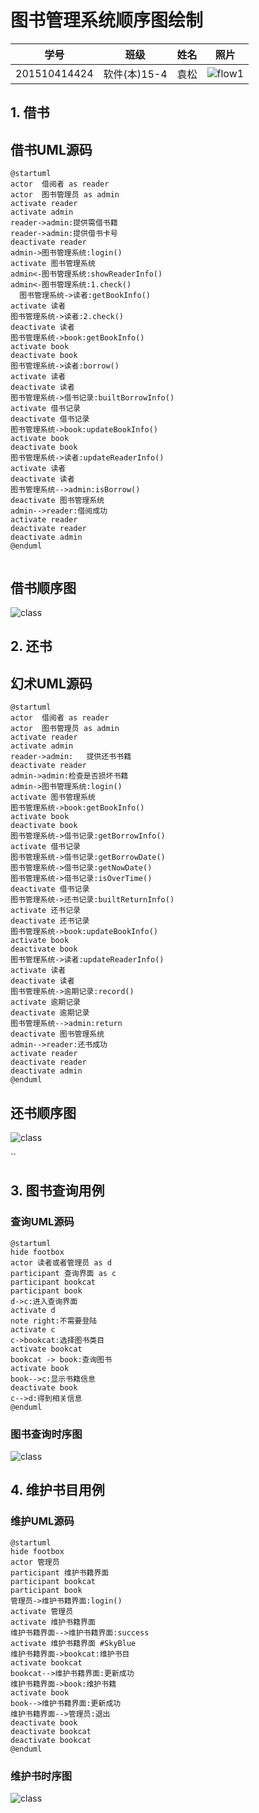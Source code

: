 # 图书管理系统顺序图绘制
|学号|班级|姓名|照片|
|:-------:|:-------------: | :----------:|:---:|
|201510414424|软件(本)15-4|袁松|![flow1](ys.jpg)|



## 1. 借书
## 借书UML源码

``` sequence
@startuml
actor  借阅者 as reader
actor  图书管理员 as admin
activate reader
activate admin
reader->admin:提供需借书籍
reader->admin:提供借书卡号
deactivate reader
admin->图书管理系统:login()
activate 图书管理系统
admin<-图书管理系统:showReaderInfo()
admin<-图书管理系统:1.check()
  图书管理系统->读者:getBookInfo()
activate 读者
图书管理系统->读者:2.check()
deactivate 读者
图书管理系统->book:getBookInfo()
activate book
deactivate book
图书管理系统->读者:borrow()
activate 读者
deactivate 读者
图书管理系统->借书记录:builtBorrowInfo()
activate 借书记录
deactivate 借书记录
图书管理系统->book:updateBookInfo()
activate book
deactivate book
图书管理系统->读者:updateReaderInfo()
activate 读者
deactivate 读者
图书管理系统-->admin:isBorrow()
deactivate 图书管理系统
admin-->reader:借阅成功
activate reader
deactivate reader
deactivate admin
@enduml


```

##  借书顺序图
![class](lendbook.png)



## 2. 还书
## 幻术UML源码

``` sequence
@startuml
actor  借阅者 as reader
actor  图书管理员 as admin
activate reader
activate admin
reader->admin:   提供还书书籍
deactivate reader
admin->admin:检查是否损坏书籍
admin->图书管理系统:login()
activate 图书管理系统
图书管理系统->book:getBookInfo()
activate book
deactivate book
图书管理系统->借书记录:getBorrowInfo()
activate 借书记录
图书管理系统->借书记录:getBorrowDate()
图书管理系统->借书记录:getNowDate()
图书管理系统->借书记录:isOverTime()
deactivate 借书记录
图书管理系统->还书记录:builtReturnInfo()
activate 还书记录
deactivate 还书记录
图书管理系统->book:updateBookInfo()
activate book
deactivate book
图书管理系统->读者:updateReaderInfo()
activate 读者
deactivate 读者
图书管理系统->逾期记录:record()
activate 逾期记录
deactivate 逾期记录
图书管理系统-->admin:return
deactivate 图书管理系统
admin-->reader:还书成功
activate reader
deactivate reader
deactivate admin
@enduml
```

## 还书顺序图
![class](returnbook.png)


``
## 3. 图书查询用例

###  查询UML源码

```aidl
@startuml
hide footbox
actor 读者或者管理员 as d
participant 查询界面 as c
participant bookcat
participant book
d->c:进入查询界面
activate d
note right:不需要登陆
activate c
c->bookcat:选择图书类目
activate bookcat
bookcat -> book:查询图书
activate book
book-->c:显示书籍信息
deactivate book
c-->d:得到相关信息
@enduml
```
###  图书查询时序图
![class](chaxunbook.png)
## 4. 维护书目用例

###  维护UML源码

```aidl
@startuml
hide footbox
actor 管理员
participant 维护书籍界面
participant bookcat
participant book
管理员->维护书籍界面:login()
activate 管理员
activate 维护书籍界面
维护书籍界面-->维护书籍界面:success
activate 维护书籍界面 #SkyBlue
维护书籍界面->bookcat:维护书目
activate bookcat
bookcat-->维护书籍界面:更新成功
维护书籍界面->book:维护书籍
activate book
book-->维护书籍界面:更新成功
维护书籍界面-->管理员:退出
deactivate book
deactivate bookcat
deactivate bookcat
@enduml
```
###  维护书时序图
![class](weihubook.png)

